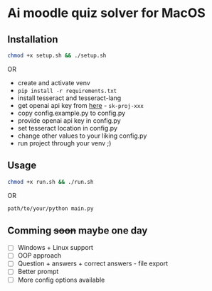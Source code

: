 # Ai moodle quiz solver for MacOS

## Installation

```bash
chmod +x setup.sh && ./setup.sh
```

OR

- create and activate venv
- `pip install -r requirements.txt`
- install tesseract and tesseract-lang
- get openai api key from [here](https://platform.openai.com/api-keys) - `sk-proj-xxx`
- copy config.example.py to config.py
- provide openai api key in config.py
- set tesseract location in config.py
- change other values to your liking config.py
- run project through your venv ;)

## Usage

```bash
chmod +x run.sh && ./run.sh
```

OR

```bash
path/to/your/python main.py
```

## Comming ~~soon~~ maybe one day

- [ ] Windows + Linux support
- [ ] OOP approach
- [ ] Question + answers + correct answers - file export
- [ ] Better prompt
- [ ] More config options available
